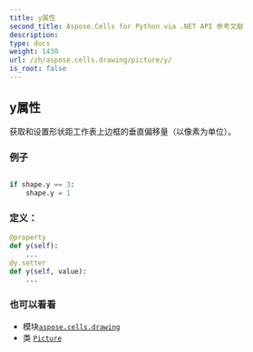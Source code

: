 ```yaml
---
title: y属性
second_title: Aspose.Cells for Python via .NET API 参考文献
description:
type: docs
weight: 1430
url: /zh/aspose.cells.drawing/picture/y/
is_root: false
---
```

## y属性

获取和设置形状距工作表上边框的垂直偏移量（以像素为单位）。

### 例子

```python

if shape.y == 3:
    shape.y = 1

```
### 定义：
```python
@property
def y(self):
    ...
@y.setter
def y(self, value):
    ...
```

### 也可以看看
* 模块[`aspose.cells.drawing`](../../)
* 类 [`Picture`](/cells/python-net/zh/aspose.cells.drawing/picture)

